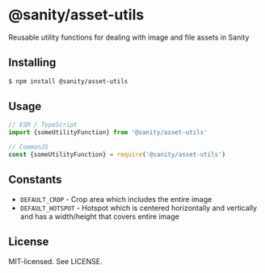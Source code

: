 # @sanity/asset-utils

Reusable utility functions for dealing with image and file assets in Sanity

## Installing

```sh
$ npm install @sanity/asset-utils
```

## Usage

```js
// ESM / TypeScript
import {someUtilityFunction} from '@sanity/asset-utils'

// CommonJS
const {someUtilityFunction} = require('@sanity/asset-utils')
```

## Constants

- `DEFAULT_CROP` - Crop area which includes the entire image
- `DEFAULT_HOTSPOT` - Hotspot which is centered horizontally and vertically and has a width/height that covers entire image

## License

MIT-licensed. See LICENSE.
